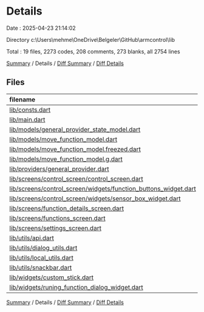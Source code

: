 # Details

Date : 2025-04-23 21:14:02

Directory c:\\Users\\mehme\\OneDrive\\Belgeler\\GitHub\\armcontrol\\lib

Total : 19 files,  2273 codes, 208 comments, 273 blanks, all 2754 lines

[Summary](results.md) / Details / [Diff Summary](diff.md) / [Diff Details](diff-details.md)

## Files
| filename | language | code | comment | blank | total |
| :--- | :--- | ---: | ---: | ---: | ---: |
| [lib/consts.dart](/lib/consts.dart) | Dart | 2 | 1 | 2 | 5 |
| [lib/main.dart](/lib/main.dart) | Dart | 39 | 3 | 4 | 46 |
| [lib/models/general\_provider\_state\_model.dart](/lib/models/general_provider_state_model.dart) | Dart | 47 | 1 | 3 | 51 |
| [lib/models/move\_function\_model.dart](/lib/models/move_function_model.dart) | Dart | 16 | 0 | 7 | 23 |
| [lib/models/move\_function\_model.freezed.dart](/lib/models/move_function_model.freezed.dart) | Dart | 71 | 25 | 42 | 138 |
| [lib/models/move\_function\_model.g.dart](/lib/models/move_function_model.g.dart) | Dart | 14 | 4 | 5 | 23 |
| [lib/providers/general\_provider.dart](/lib/providers/general_provider.dart) | Dart | 136 | 125 | 47 | 308 |
| [lib/screens/control\_screen/control\_screen.dart](/lib/screens/control_screen/control_screen.dart) | Dart | 354 | 7 | 30 | 391 |
| [lib/screens/control\_screen/widgets/function\_buttons\_widget.dart](/lib/screens/control_screen/widgets/function_buttons_widget.dart) | Dart | 257 | 0 | 7 | 264 |
| [lib/screens/control\_screen/widgets/sensor\_box\_widget.dart](/lib/screens/control_screen/widgets/sensor_box_widget.dart) | Dart | 211 | 26 | 26 | 263 |
| [lib/screens/function\_details\_screen.dart](/lib/screens/function_details_screen.dart) | Dart | 415 | 1 | 28 | 444 |
| [lib/screens/functions\_screen.dart](/lib/screens/functions_screen.dart) | Dart | 173 | 1 | 10 | 184 |
| [lib/screens/settings\_screen.dart](/lib/screens/settings_screen.dart) | Dart | 106 | 0 | 8 | 114 |
| [lib/utils/api.dart](/lib/utils/api.dart) | Dart | 116 | 9 | 15 | 140 |
| [lib/utils/dialog\_utils.dart](/lib/utils/dialog_utils.dart) | Dart | 0 | 0 | 1 | 1 |
| [lib/utils/local\_utils.dart](/lib/utils/local_utils.dart) | Dart | 27 | 0 | 7 | 34 |
| [lib/utils/snackbar.dart](/lib/utils/snackbar.dart) | Dart | 37 | 0 | 4 | 41 |
| [lib/widgets/custom\_stick.dart](/lib/widgets/custom_stick.dart) | Dart | 136 | 4 | 16 | 156 |
| [lib/widgets/runing\_function\_dialog\_widget.dart](/lib/widgets/runing_function_dialog_widget.dart) | Dart | 116 | 1 | 11 | 128 |

[Summary](results.md) / Details / [Diff Summary](diff.md) / [Diff Details](diff-details.md)